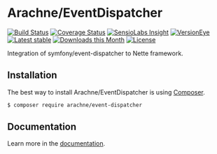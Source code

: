 Arachne/EventDispatcher
====

[![Build Status](https://img.shields.io/travis/Arachne/EventDispatcher.svg?style=flat-square)](https://travis-ci.org/Arachne/EventDispatcher)
[![Coverage Status](https://img.shields.io/coveralls/Arachne/EventDispatcher.svg?style=flat-square)](https://coveralls.io/github/Arachne/EventDispatcher)
[![SensioLabs Insight](https://img.shields.io/sensiolabs/i/f172fc0c-2b68-4c6b-913e-d9be6f62590e.svg?style=flat-square)](https://insight.sensiolabs.com/projects/f172fc0c-2b68-4c6b-913e-d9be6f62590e)
[![VersionEye](https://img.shields.io/versioneye/d/php/arachne:event-dispatcher.svg?style=flat-square)](https://www.versioneye.com/php/arachne:event-dispatcher)
[![Latest stable](https://img.shields.io/packagist/v/arachne/event-dispatcher.svg?style=flat-square)](https://packagist.org/packages/arachne/event-dispatcher)
[![Downloads this Month](https://img.shields.io/packagist/dm/arachne/event-dispatcher.svg?style=flat-square)](https://packagist.org/packages/arachne/event-dispatcher)
[![License](https://img.shields.io/badge/license-MIT-blue.svg?style=flat-square)](https://github.com/Arachne/EventDispatcher/blob/master/license.md)

Integration of symfony/event-dispatcher to Nette framework.

Installation
----

The best way to install Arachne/EventDispatcher is using [Composer](http://getcomposer.org/).

```sh
$ composer require arachne/event-dispatcher
```

Documentation
----

Learn more in the [documentation](docs/index.md).

